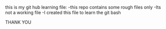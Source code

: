 
this is my git hub learning file:
-this repo contains some rough files only
-Its not a working file
-I created this file to learn the git bash              

THANK YOU